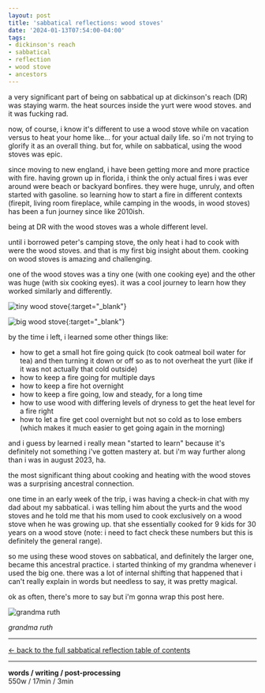 ```yaml
---
layout: post
title: 'sabbatical reflections: wood stoves'
date: '2024-01-13T07:54:00-04:00'
tags:
- dickinson's reach
- sabbatical
- reflection
- wood stove
- ancestors
--- 
```



a very significant part of being on sabbatical up at dickinson's reach (DR) was staying warm. the heat sources inside the yurt were wood stoves. and it was fucking rad. 

now, of course, i know it's different to use a wood stove while on vacation versus to heat your home like... for your actual daily life. so i'm not trying to glorify it as an overall thing. but for, while on sabbatical, using the wood stoves was epic. 

since moving to new england, i have been getting more and more practice with fire. having grown up in florida, i think the only actual fires i was ever around were beach or backyard bonfires. they were huge, unruly, and often started with gasoline. so learning how to start a fire in different contexts (firepit, living room fireplace, while camping in the woods, in wood stoves) has been a fun journey since like 2010ish. 

being at DR with the wood stoves was a whole different level. 

until i borrowed peter's camping stove, the only heat i had to cook with were the wood stoves. and that is my first big insight about them. cooking on wood stoves is amazing and challenging. 

one of the wood stoves was a tiny one (with one cooking eye) and the other was huge (with six cooking eyes). it was a cool journey to learn how they worked similarly and differently. 

![tiny wood stove](https://i.imgur.com/9LDx4hC.jpg){:target="_blank"}

![big wood stove](https://i.imgur.com/tYB6PK3.jpg){:target="_blank"}

by the time i left, i learned some other things like:

- how to get a small hot fire going quick (to cook oatmeal boil water for tea) and then turning it down or off so as to not overheat the yurt (like if it was not actually that cold outside)
- how to keep a fire going for multiple days
- how to keep a fire hot overnight
- how to keep a fire going, low and steady, for a long time
- how to use wood with differing levels of dryness to get the heat level for a fire right
- how to let a fire get cool overnight but not so cold as to lose embers (which makes it much easier to get going again in the morning)

and i guess by learned i really mean "started to learn" because it's definitely not something i've gotten mastery at. but i'm way further along than i was in august 2023, ha. 

the most significant thing about cooking and heating with the wood stoves was a surprising ancestral connection. 

one time in an early week of the trip, i was having a check-in chat with my dad about my sabbatical. i was telling him about the yurts and the wood stoves and he told me that his mom used to cook exclusively on a wood stove when he was growing up. that she essentially cooked for 9 kids for 30 years on a wood stove (note: i need to fact check these numbers but this is definitely the general range). 

so me using these wood stoves on sabbatical, and definitely the larger one, became this ancestral practice. i started thinking of my grandma whenever i used the big one. there was a lot of internal shifting that happened that i can't really explain in words but needless to say, it was pretty magical. 

ok as often, there's more to say but i'm gonna wrap this post here. 

![grandma ruth](https://i.imgur.com/KS89fhk.jpg)

*<span class="caption">grandma ruth</span>*


---

[<- back to the full sabbatical reflection table of contents]({{site.baseurl}}2023/10/30/sabbatical-writeup/)

---


<!-- hyperlink bank -->


<!-- &#042; = asterisk -->
<!-- &#039; = single quote '-->

**words / writing / post-processing**  
550w / 17min / 3min